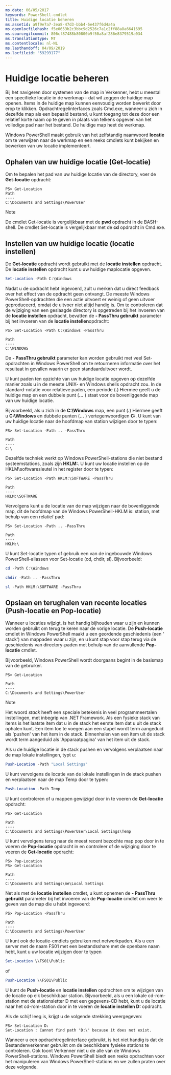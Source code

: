 ```yaml
---
ms.date: 06/05/2017
keywords: PowerShell-cmdlet
title: Huidige locatie beheren
ms.assetid: a9f9e7a7-3ea8-47d3-bbb4-6e437f6d4a4a
ms.openlocfilehash: f5e0653b2c3bbc9d2526c7a1c2ff88a8a6641695
ms.sourcegitcommit: 806cf87488b80800b9f50a8af286e8379519a034
ms.translationtype: MT
ms.contentlocale: nl-NL
ms.lasthandoff: 04/09/2019
ms.locfileid: "59293177"
---
```

# <a name="managing-current-location"></a>Huidige locatie beheren

Bij het navigeren door systemen van de map in Verkenner, hebt u meestal een specifieke locatie in de werkmap - dat wil zeggen de huidige map openen. Items in de huidige map kunnen eenvoudig worden bewerkt door erop te klikken. Opdrachtregelinterfaces zoals Cmd.exe, wanneer u zich in dezelfde map als een bepaald bestand, u kunt toegang tot deze door een relatief korte naam op te geven in plaats van telkens opgeven van het volledige pad naar het bestand. De huidige map heet de werkmap.

Windows PowerShell maakt gebruik van het zelfstandig naamwoord **locatie** om te verwijzen naar de werkmap en een reeks cmdlets kunt bekijken en bewerken van uw locatie implementeert.

## <a name="getting-your-current-location-get-location"></a>Ophalen van uw huidige locatie (Get-locatie)

Om te bepalen het pad van uw huidige locatie van de directory, voer de **Get-locatie** opdracht:

```
PS> Get-Location
Path
----
C:\Documents and Settings\PowerUser
```

> [!NOTE]
> De cmdlet Get-locatie is vergelijkbaar met de **pwd** opdracht in de BASH-shell. De cmdlet Set-locatie is vergelijkbaar met de **cd** opdracht in Cmd.exe.

## <a name="setting-your-current-location-set-location"></a>Instellen van uw huidige locatie (locatie instellen)

De **Get-locatie** opdracht wordt gebruikt met de **locatie instellen** opdracht. De **locatie instellen** opdracht kunt u uw huidige maplocatie opgeven.

```powershell
Set-Location -Path C:\Windows
```

Nadat u de opdracht hebt ingevoerd, zult u merken dat u direct feedback over het effect van de opdracht geen ontvangt. De meeste Windows PowerShell-opdrachten die een actie uitvoert er weinig of geen uitvoer geproduceerd, omdat de uitvoer niet altijd handig is. Om te controleren dat de wijziging van een geslaagde directory is opgetreden bij het invoeren van de **locatie instellen** opdracht, bevatten de **- PassThru gebruikt** parameter bij het invoeren van de **locatie instellen**opdracht:

```
PS> Set-Location -Path C:\Windows -PassThru

Path
----
C:\WINDOWS
```

De **- PassThru gebruikt** parameter kan worden gebruikt met veel Set-opdrachten in Windows PowerShell om te retourneren informatie over het resultaat in gevallen waarin er geen standaarduitvoer wordt.

U kunt paden ten opzichte van uw huidige locatie opgeven op dezelfde manier zoals u in de meeste UNIX- en Windows shells opdracht zou. In de standard-notatie voor relatieve paden, een periode (**.**) Hiermee geeft u de huidige map en een dubbele punt (**...** ) staat voor de bovenliggende map van uw huidige locatie.

Bijvoorbeeld, als u zich in de **C:\\Windows** map, een punt (**.**) Hiermee geeft u **C:\\Windows** en dubbele punten (**...** ) vertegenwoordigen **C:**. U kunt van uw huidige locatie naar de hoofdmap van station wijzigen door te typen:

```
PS> Set-Location -Path .. -PassThru

Path
----
C:\
```

Dezelfde techniek werkt op Windows PowerShell-stations die niet bestand systeemstations, zoals zijn **HKLM:**. U kunt uw locatie instellen op de HKLM\\softwaresleutel in het register door te typen:

```
PS> Set-Location -Path HKLM:\SOFTWARE -PassThru

Path
----
HKLM:\SOFTWARE
```

Vervolgens kunt u de locatie van de map wijzigen naar de bovenliggende map, dit de hoofdmap van de Windows PowerShell-HKLM is: station, met behulp van een relatief pad:

```
PS> Set-Location -Path .. -PassThru

Path
----
HKLM:\
```

U kunt Set-locatie typen of gebruik een van de ingebouwde Windows PowerShell-aliassen voor Set-locatie (cd, chdir, sl). Bijvoorbeeld:

```powershell
cd -Path C:\Windows
```

```powershell
chdir -Path .. -PassThru
```

```powershell
sl -Path HKLM:\SOFTWARE -PassThru
```

## <a name="saving-and-recalling-recent-locations-push-location-and-pop-location"></a>Opslaan en terughalen van recente locaties (Push-locatie en Pop-locatie)

Wanneer u locaties wijzigt, is het handig bijhouden waar u zijn en kunnen worden gebruikt om terug te keren naar de vorige locatie. De **Push-locatie** cmdlet in Windows PowerShell maakt u een geordende geschiedenis (een ' stack') van mappaden waar u zijn, en u kunt stap voor stap terug via de geschiedenis van directory-paden met behulp van de aanvullende  **Pop-locatie** cmdlet.

Bijvoorbeeld, Windows PowerShell wordt doorgaans begint in de basismap van de gebruiker.

```
PS> Get-Location

Path
----
C:\Documents and Settings\PowerUser
```

> [!NOTE]
> Het woord *stack* heeft een speciale betekenis in veel programmeertalen instellingen, met inbegrip van .NET Framework. Als een fysieke stack van items is het laatste item dat u in de stack het eerste item dat u uit de stack ophalen kunt. Een item toe te voegen aan een stapel wordt term aangeduid als 'pushen' van het item in de stack. Binnenhalen van een item uit de stack wordt term aangeduid als 'Apparaatpagina' van het item uit de stack.

Als u de huidige locatie in de stack pushen en vervolgens verplaatsen naar de map lokale instellingen, typt u:

```powershell
Push-Location -Path "Local Settings"
```

U kunt vervolgens de locatie van de lokale instellingen in de stack pushen en verplaatsen naar de map Temp door te typen:

```powershell
Push-Location -Path Temp
```

U kunt controleren of u mappen gewijzigd door in te voeren de **Get-locatie** opdracht:

```
PS> Get-Location

Path
----
C:\Documents and Settings\PowerUser\Local Settings\Temp
```

U kunt vervolgens terug naar de meest recent bezochte map pop door in te voeren de **Pop-locatie** opdracht in en controleer of de wijziging door te voeren de **Get-locatie** opdracht:

```
PS> Pop-Location
PS> Get-Location

Path
----
C:\Documents and Settings\me\Local Settings
```

Net als met de **locatie instellen** cmdlet, u kunt opnemen de **- PassThru gebruikt** parameter bij het invoeren van de **Pop-locatie** cmdlet om weer te geven van de map die u hebt ingevoerd:

```
PS> Pop-Location -PassThru

Path
----
C:\Documents and Settings\PowerUser
```

U kunt ook de locatie-cmdlets gebruiken met netwerkpaden. Als u een server met de naam FS01 met een bestandsshare met de openbare naam hebt, kunt u uw locatie wijzigen door te typen

```powershell
Set-Location \\FS01\Public
```

of

```powershell
Push-Location \\FS01\Public
```

U kunt de **Push-locatie** en **locatie instellen** opdrachten om te wijzigen van de locatie op elk beschikbaar station. Bijvoorbeeld, als u een lokale cd-rom-station met de stationsletter D met een gegevens-CD hebt, kunt u de locatie naar het cd-rom-station door in te voeren de **locatie instellen D:** opdracht.

Als de schijf leeg is, krijgt u de volgende strekking weergegeven:

```
PS> Set-Location D:
Set-Location : Cannot find path 'D:\' because it does not exist.
```

Wanneer u een opdrachtregelinterface gebruikt, is het niet handig is dat de Bestandenverkenner gebruikt om de beschikbare fysieke stations te controleren. Ook toont Verkenner niet u de alle van de Windows PowerShell-stations. Windows PowerShell biedt een reeks opdrachten voor het manipuleren van Windows PowerShell-stations en we zullen praten over deze volgende.
